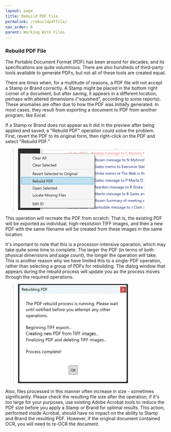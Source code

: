 ```yaml
---
layout: page
title: Rebuild PDF File
permalink: /rebuildpdffile/
nav_order: 6
parent: Working With Files
---
```


### Rebuild PDF File

The Portable Document Format (PDF) has been around for decades, and its specifications are quite voluminous.  There are also hundreds of third-party tools available to generate PDFs, but not all of these tools are created equal.

There are times when, for a multitude of reasons, a PDF file will not accept a Stamp or Brand correctly.  A Stamp might be placed in the bottom right corner of a document, but after saving, it appears in a different location, perhaps with altered dimensions ("squished", according to some reports).  These anomalies are often due to how the PDF was initially generated.  In most cases, they result from exporting a document to PDF from another program, like Excel.

If a Stamp or Brand does not appear as it did in the preview after being applied and saved, a "Rebuild PDF" operation could solve the problem.  First, revert the PDF to its original form, then right-click on the PDF and select "Rebuild PDF."  

> ![Screen Grab - Right-Click Menu - Rebuild PDF option](../../assets/working_with_files_assets/working_with_files_rebuildpdf_01_menuitem.png)

This operation will recreate the PDF from scratch.  That is, the existing PDF will be exported as individual, high-resolution TIFF images, and then a new PDF with the same filename will be created from these images in the same location.

It's important to note that this is a processor-intensive operation, which may take quite some time to complete.  The larger the PDF (in terms of both physical dimensions and page count), the longer the operation will take.  This is another reason why we have limited this to a single-PDF operation, rather than selecting a group of PDFs for rebuilding.  The dialog window that appears during the rebuild process will update you as the process moves through the required operations.

> ![Screen Grab - Right-Click Menu - Rebuild PDF option](../../assets/working_with_files_assets/working_with_files_rebuildpdf_03_rebuildprogress.png)

Also, files processed in this manner often increase in size - sometimes significantly. Please check the resulting file size after the operation; if it's too large for your purposes, use existing Adobe Acrobat tools to reduce the PDF size before you apply a Stamp or Brand for optimal results. This action, performed inside Acrobat, should have no impact on the ability to Stamp and Brand the resulting PDF. However, if the original document contained OCR, you will need to re-OCR the document.